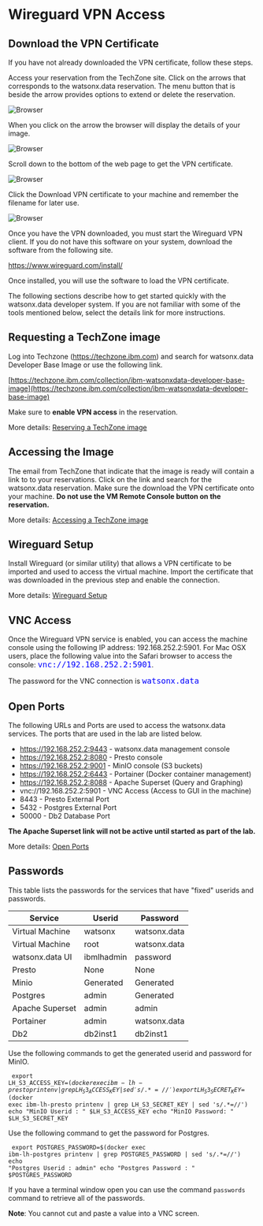 # Wireguard VPN Access

## Download the VPN Certificate

If you have not already downloaded the VPN certificate, follow these steps. 

Access your reservation from the TechZone site. Click on the arrows that corresponds to the watsonx.data reservation. The menu button that is beside the arrow provides options to extend or delete the reservation.

![Browser](wxd-images/techzone-extend.png)

When you click on the arrow the browser will display the details of your image.

![Browser](wxd-images/techzone-my-details.png)

Scroll down to the bottom of the web page to get the VPN certificate.

![Browser](wxd-images/techzone-vpn.png)

Click the Download VPN certificate to your machine and remember the filename for later use.

![Browser](wxd-images/techzone-vpn-name.png)


Once you have the VPN downloaded, you must start the Wireguard VPN client. If you do not have this software on your system, download the software from the following site.

https://www.wireguard.com/install/

Once installed, you will use the software to load the VPN certificate.


The following sections describe how to get started quickly with the watsonx.data developer system. If you are not familiar with some of the tools mentioned below, select the details link for more instructions.

## Requesting a TechZone image

Log into Techzone (https://techzone.ibm.com) and search for watsonx.data
Developer Base Image or use the following link.

[https://techzone.ibm.com/collection/ibm-watsonxdata-developer-base-image](https://techzone.ibm.com/collection/ibm-watsonxdata-developer-base-image)

Make sure to **enable VPN access** in the reservation. 

More details: [Reserving a TechZone image](wxd-reference-techzone.md)

## Accessing the Image

The email from TechZone that indicate that the image is ready will contain a link to to your reservations. Click on the link and search for the watsonx.data reservation. Make sure the download the VPN certificate onto your machine. **Do not use the VM Remote Console button on the reservation.**

More details: [Accessing a TechZone image](wxd-reference-access.md)

## Wireguard Setup

Install Wireguard (or similar utility) that allows a VPN certificate to be imported and used to access the virtual machine. Import the certificate that was downloaded in the previous step and enable the connection.

More details: [Wireguard Setup](wxd-reference-wireguard.md)

## VNC Access

Once the Wireguard VPN service is enabled, you can access the machine console using the following IP address: 192.168.252.2:5901. For Mac OSX users, place the following value into the Safari browser to access the console: <code style="color:blue;font-size:medium;">vnc://192.168.252.2:5901</code>.

The password for the VNC connection is <code style="color:blue;font-size:medium;">watsonx.data</code>

## Open Ports

The following URLs and Ports are used to access the watsonx.data services.
The ports that are used in the lab are listed below.

   * <a href="https://192.168.252.2:9443" target="_blank">https://192.168.252.2:9443</a> - watsonx.data management console
   * <a href="http://192.168.252.2:8080" target="_blank">https://192.168.252.2:8080</a> - Presto console
   * <a href="http://192.168.252.2:9001" target="_blank">https://192.168.252.2:9001</a> - MinIO console (S3 buckets)
   * <a href="https://192.168.252.2:6443" target="_blank">https://192.168.252.2:6443</a> - Portainer (Docker container management)
   * <a href="http://192.168.252.2:8088" target="_blank">https://192.168.252.2:8088</a> - Apache Superset (Query and Graphing)
   * vnc://192.168.252.2:5901 - VNC Access (Access to GUI in the machine)
   * 8443 - Presto External Port
   * 5432 - Postgres External Port
   * 50000 - Db2 Database Port   

**The Apache Superset link will not be active until started as part of the lab.**

More details: [Open Ports](wxd-reference-ports.md)

## Passwords

This table lists the passwords for the services that have "fixed" userids and passwords.

|Service|Userid|Password
|-------|------|--------|
|Virtual Machine|watsonx|watsonx.data
|Virtual Machine|root|watsonx.data
|watsonx.data UI|ibmlhadmin|password
|Presto|None|None
|Minio|Generated|Generated
|Postgres|admin|Generated
|Apache Superset|admin|admin
|Portainer|admin|watsonx.data
|Db2|db2inst1|db2inst1

Use the following commands to get the generated userid and password for MinIO.
<code class="language-bash"><pre>
export LH_S3_ACCESS_KEY=$(docker exec ibm-lh-presto printenv | grep LH_S3_ACCESS_KEY | sed 's/.*=//')
export LH_S3_SECRET_KEY=$(docker exec ibm-lh-presto printenv | grep LH_S3_SECRET_KEY | sed 's/.*=//')
echo "MinIO Userid  : " $LH_S3_ACCESS_KEY
echo "MinIO Password: " $LH_S3_SECRET_KEY
</pre></code>

Use the following command to get the password for Postgres.
<code class="language-bash"><pre>
export POSTGRES_PASSWORD=$(docker exec ibm-lh-postgres printenv | grep POSTGRES_PASSWORD | sed 's/.*=//')
echo "Postgres Userid   : admin"
echo "Postgres Password : " $POSTGRES_PASSWORD
</pre></code>

If you have a terminal window open you can use the command <code>passwords</code> command to retrieve all of the passwords.

**Note**: You cannot cut and paste a value into a VNC screen.